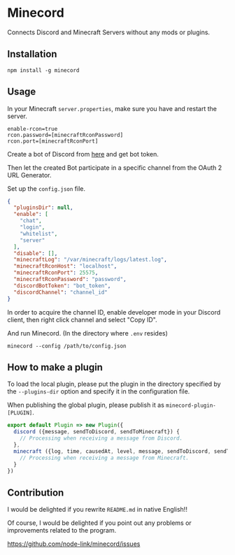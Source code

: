 # Minecord

Connects Discord and Minecraft Servers without any mods or plugins.

## Installation

```
npm install -g minecord
```

## Usage

In your Minecraft `server.properties`, make sure you have and restart the server.

```
enable-rcon=true
rcon.password=[minecraftRconPassword]
rcon.port=[minecraftRconPort]
```

Create a bot of Discord from [here](https://discordapp.com/developers/applications/me) and get bot token.

Then let the created Bot participate in a specific channel from the OAuth 2 URL Generator.

Set up the `config.json` file.

```json
{
  "pluginsDir": null,
  "enable": [
    "chat",
    "login",
    "whitelist",
    "server"
  ],
  "disable": [],
  "minecraftLog": "/var/minecraft/logs/latest.log",
  "minecraftRconHost": "localhost",
  "minecraftRconPort": 25575,
  "minecraftRconPassword": "password",
  "discordBotToken": "bot_token",
  "discordChannel": "channel_id"
}
```

In order to acquire the channel ID, enable developer mode in your Discord client, then right click channel and select "Copy ID".

And run Minecord. (In the directory where `.env` resides)

```
minecord --config /path/to/config.json
```

## How to make a plugin

To load the local plugin, please put the plugin in the directory specified by the `--plugins-dir` option and specify it in the configuration file.

When publishing the global plugin, please publish it as `minecord-plugin-[PLUGIN]`.

```js
export default Plugin => new Plugin({
  discord ({message, sendToDiscord, sendToMinecraft}) {
    // Processing when receiving a message from Discord.
  },
  minecraft ({log, time, causedAt, level, message, sendToDiscord, sendToMinecraft}) {
    // Processing when receiving a message from Minecraft.
  }
})
```

## Contribution

I would be delighted if you rewrite `README.md` in native English!!

Of course, I would be delighted if you point out any problems or improvements related to the program.

https://github.com/node-link/minecord/issues
